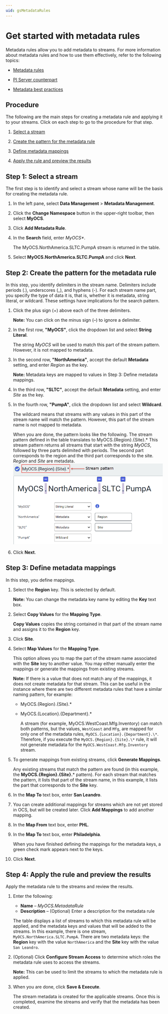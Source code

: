 ```yaml
---
uid: gsMetadataRules
---
```


# Get started with metadata rules

Metadata rules allow you to add metadata to streams. For more information about metadata rules and how to use them effectively, refer to the following topics:

- [Metadata rules](xref:ccMetadataRules)

- [PI Server counterpart](xref:ccMetadataRules#pi-server-counterpart)

- [Metadata best practices](xref:ccMetadataRules#metadata-best-practices)

## Procedure

 The following are the main steps for creating a metadata rule and applying it to your streams. Click on each step to go to the procedure for that step. 

1. [Select a stream](#step-1)

2. [Create the pattern for the metadata rule](#step-2)

3. [Define metadata mappings](#step-3)

4. [Apply the rule and preview the results](#step-4)

<!-- Writer's Comment: You must link the steps above to the sections below using HTML anchors because Markdown does not permit colons in anchor names. -->

## <a name="step-1"></a>Step 1: Select a stream

The first step is to identify and select a stream whose name will be the basis for creating the metadata rule.

1. In the left pane, select **Data Management** > **Metadata Management**.

1. Click the **Change Namespace** button in the upper-right toolbar, then select **MyOCS**.

1. Click **Add Metadata Rule**.

1. In the **Search** field, enter *MyOCS\**.

   The MyOCS.NorthAmerica.SLTC.PumpA stream is returned in the table.

1. Select **MyOCS.NorthAmerica.SLTC.PumpA** and click **Next**. 

## <a name="step-2"></a>Step 2: Create the pattern for the metadata rule

In this step, you identify delimiters in the stream name. Delimiters include periods (.), underscores (_), and hyphens (-). For each stream name part, you specify the type of data it is, that is, whether it is metadata, string literal, or wildcard. These settings have implications for the search pattern.

1. Click the plus sign (+) above each of the three delimiters.

   **Note:** You can click on the minus sign (&ndash;) to ignore a delimiter.

1. In the first row, **"MyOCS"**, click the dropdown list and select **String Literal**.

   The string *MyOCS* will be used to match this part of the stream pattern. However, it is not mapped to metadata.

1. In the second row, **"NorthAmerica"**, accept the default **Metadata** setting, and enter *Region* as the key.

   **Note:** Metadata keys are mapped to values in Step 3: Define metadata mappings.

1. In the third row, **"SLTC"**, accept the default **Metadata** setting, and enter *Site* as the key.

1. In the fourth row, **"PumpA"**, click the dropdown list and select **Wildcard**.

   The wildcard means that streams with any values in this part of the stream name will match the pattern. However, this part of the stream name is not mapped to metadata.

   When you are done, the pattern looks like the following. The stream pattern defined in the table translates to MyOCS.{Region}.{Site}.* This stream pattern returns all streams that start with the string *MyOCS*, followed by three parts delimited with periods. The second part corresponds to the region and the third part corresponds to the site. *Region* and *Site* are metadata.![Medata rule pattern](images/metadata-rule-pattern.png)
  
1. Click **Next**. 

## <a name="step-3"></a>Step 3: Define metadata mappings

In this step, you define mappings. 

1. Select the **Region** key. This is selected by default.

   **Note:** You can change the metadata key name by editing the **Key** text box.

1. Select **Copy Values** for the **Mapping Type**.

   **Copy Values** copies the string contained in that part of the stream name and assigns it to the **Region** key.

1. Click **Site**.

1. Select **Map Values** for the **Mapping Type**.

   This option allows you to map the part of the stream name associated with the **Site** key to another value. You may either manually enter the mappings or generate the mappings from existing streams. 
  
    **Note:** If there is a value that does not match any of the mappings, it does not create metadata for that stream. This can be useful in the instance where there are two different metadata rules that have a similar naming pattern, for example:

   - MyOCS.{Region}.{Site}.*

   - MyOCS.{Location}.{Department}.*

     A stream (for example, MyOCS.WestCoast.Mfg.Inventory) can match both patterns, but the values, `WestCoast` and `Mfg`, are mapped for only one of the metadata rules, `MyOCS.{Location}.{Department}.\*`. Therefore, if you execute the `MyOCS.{Region}.{Site}.\*` rule, it will not generate metadata for the `MyOCS.WestCoast.Mfg.Inventory` stream.

1. To generate mappings from existing streams, click **Generate Mappings**.

   Any existing streams that match the pattern are found (in this example, the **MyOCS.{Region}.{Site}.*** pattern). For each stream that matches the pattern, it lists that part of the stream name, in this example, it lists the part that corresponds to the **Site** key.
   
1. In the **Map To** text box, enter **San Leandro**. 

1.  You can create additional mappings for streams which are not yet stored in OCS, but will be created later. Click **Add Mappings** to add another mapping.

1. In the **Map From** text box, enter **PHL**. 

1. In the **Map To** text box, enter **Philadelphia**.

   When you have finished defining the mappings for the metadata keys, a green check mark appears next to the keys.

1. Click **Next**.

## <a name="step-4"></a>Step 4: Apply the rule and preview the results

Apply the metadata rule to the streams and review the results. 

1. Enter the following:

   - **Name** &ndash; *MyOCS.MetadataRule*
   - **Description** &ndash; (Optional) Enter a description for the metadata rule

   The table displays a list of streams to which this metadata rule will be applied, and the metadata keys and values that will be added to the streams. In this example, there is one stream, `MyOCS.NorthAmerica.SLTC.PumpA`. There are two metadata keys: the **Region** key with the value `NorthAmerica` and the **Site** key with the value `San Leandro`.

   <!-- I'd like to include a screen capture of this, but I'm not able to get to the preview page. I get an error: Failed to Load Preview There was an error loading the preview from the server This is due to a bug 216457.-->

2. (Optional) Click **Configure Stream Access** to determine which roles the metadata rule uses to access the streams. 

   **Note:** This can be used to limit the streams to which the metadata rule is applied.

3. When you are done, click **Save & Execute**.

   The stream metadata is created for the applicable streams. Once this is completed, examine the streams and verify that the metadata has been created. 
